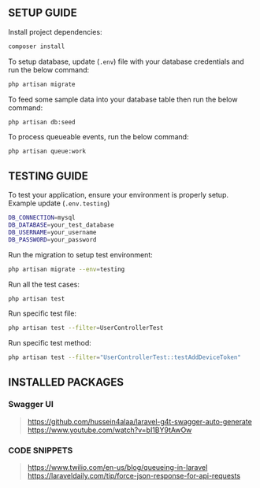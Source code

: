 ## SETUP GUIDE

Install project dependencies:

```bash
composer install
```

To setup database, update (`.env`) file with your database credentials and run the below command:

```bash
php artisan migrate
```

To feed some sample data into your database table then run the below command:

```bash
php artisan db:seed
```

To process queueable events, run the below command:

```bash
php artisan queue:work
```

## TESTING GUIDE

To test your application, ensure your environment is properly setup. Example update (`.env.testing`)

```bash
DB_CONNECTION=mysql
DB_DATABASE=your_test_database
DB_USERNAME=your_username
DB_PASSWORD=your_password
```

Run the migration to setup test environment:

```bash
php artisan migrate --env=testing
```

Run all the test cases:

```bash
php artisan test
```

Run specific test file:

```bash
php artisan test --filter=UserControllerTest
```

Run specific test method:

```bash
php artisan test --filter="UserControllerTest::testAddDeviceToken"
```

## INSTALLED PACKAGES

### Swagger UI
> https://github.com/hussein4alaa/laravel-g4t-swagger-auto-generate
> https://www.youtube.com/watch?v=bI1BY9tAwOw

### CODE SNIPPETS
> https://www.twilio.com/en-us/blog/queueing-in-laravel
> https://laraveldaily.com/tip/force-json-response-for-api-requests